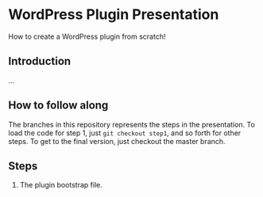 # WordPress Plugin Presentation

How to create a WordPress plugin from scratch!

## Introduction

...

## How to follow along

The branches in this repository represents the steps in the presentation. To load the code for step 1, just `git checkout step1`, and so forth for other steps. To get to the final version, just checkout the master branch.

## Steps

1. The plugin bootstrap file.